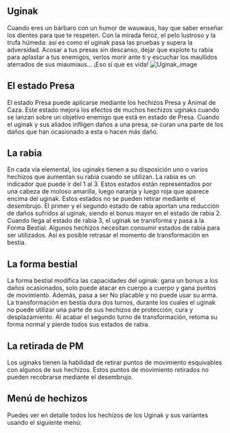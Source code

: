 ## Uginak
Cuando eres un bárbaro con un humor de wauwaus, hay que saber enseñar los dientes para que te respeten. Con la mirada feroz, el pelo lustroso y la trufa húmeda: así es como el uginak pasa las pruebas y supera la adversidad. Acosar a tus presas sin descanso, dejar que explote tu rabia para aplastar a tus enemigos, verlos morir ante ti y escuchar los maullidos aterrados de sus miaumiaus... ¡Eso sí que es vida!
![Uginak_image](https://cdn.discordapp.com/attachments/1103795819691376721/1103797165505138738/18.png)

## El estado Presa
El estado Presa puede aplicarse mediante los hechizos Presa y Animal de Caza. Este estado mejora los efectos de muchos hechizos uginaks cuando se lanzan sobre un objetivo enemigo que está en estado de Presa.
Cuando el uginak y sus aliados infligen daños a una presa, se curan una parte de los daños que han ocasionado a esta o hacen más daño.

## La rabia
En cada vía elemental, los uginaks tienen a su disposición uno o varios hechizos que aumentan su rabia cuando se utilizan.
La rabia es un indicador que puede ir del 1 al 3. Estos estados están representados por una cabeza de moloso amarilla, luego naranja y luego roja que aparece encima del uginak. Estos estados no se pueden retirar mediante el desembrujo.
El primer y el segundo estado de rabia aportan una reducción de daños sufridos al uginak, siendo el bonus mayor en el estado de rabia 2.
Cuando llega al estado de rabia 3, el uginak se transforma y pasa a la Forma Bestial.
Algunos hechizos necesitan consumir estados de rabia para ser utilizados. Así es posible retrasar el momento de transformación en bestia.

## La forma bestial
La forma bestial modifica las capacidades del uginak: gana un bonus a los daños ocasionados, solo puede atacar en cuerpo a cuerpo y gana puntos de movimiento. Además, pasa a ser No placable y no puede usar su arma.
La transformación en bestia dura dos turnos, durante los cuales el uginak no puede utilizar una parte de sus hechizos de protección, cura y desplazamiento.
Al acabar el segundo turno de transformación, retoma su forma normal y pierde todos sus estados de rabia.

## La retirada de PM
Los uginaks tienen la habilidad de retirar puntos de movimiento esquivables con algunos de sus hechizos.
Estos puntos de movimiento retirados no pueden recobrarse mediante el desembrujo.

## Menú de hechizos
Puedes ver en detalle todos los hechizos de los Uginak y sus variantes usando el siguiente menú:
<component type={UGINAK_SPELLS_MENU}>